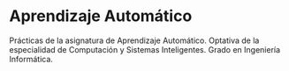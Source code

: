 # Aprendizaje Automático
Prácticas de la asignatura de Aprendizaje Automático. 
Optativa de la especialidad de Computación y Sistemas Inteligentes. 
Grado en Ingeniería Informática.

